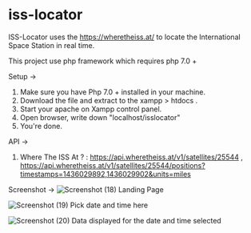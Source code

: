 # iss-locator

ISS-Locator uses the https://wheretheiss.at/ to locate the International Space Station in real time. 

This project use php framework which requires php 7.0 + 

Setup ->

1. Make sure you have Php 7.0 + installed in your machine.
2. Download the file and extract to the xampp > htdocs .
3. Start your apache on Xampp control panel.
4. Open browser, write down "localhost/isslocator"
5. You're done.

API ->

1. Where The ISS At ? : https://api.wheretheiss.at/v1/satellites/25544 , https://api.wheretheiss.at/v1/satellites/25544/positions?timestamps=1436029892,1436029902&units=miles

Screenshot ->
![Screenshot (18)](https://user-images.githubusercontent.com/96921398/147870884-8db8107c-303f-4a3e-a24c-68d221747758.png)
Landing Page

![Screenshot (19)](https://user-images.githubusercontent.com/96921398/147870901-13bd12c0-0a04-4ed8-b24a-ce76314cbf53.png)
Pick date and time here

![Screenshot (20)](https://user-images.githubusercontent.com/96921398/147870911-13643858-5059-4c9f-ae09-329354f3e995.png)
Data displayed for the date and time selected
